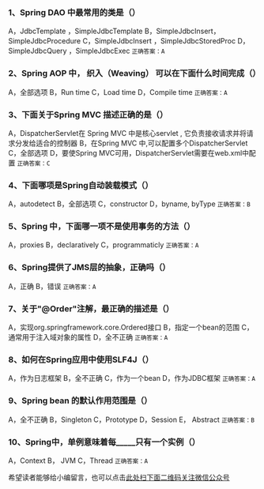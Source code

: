 ### 1、Spring DAO 中最常用的类是（）
   A，JdbcTemplate ，SimpleJdbcTemplate
   B，SimpleJdbcInsert，SimpleJdbcProcedure
   C，SimpleJdbcInsert ，SimpleJdbcStoredProc
   D，SimpleJdbcQuery ，SimpleJdbcExec
`正确答案：A`

### 2、Spring AOP 中， 织入（Weaving） 可以在下面什么时间完成（）
   A，全部选项
   B，Run time
   C，Load time
   D，Compile time
`正确答案：A`

### 3、下面关于Spring MVC 描述正确的是（）
   A，DispatcherServlet在 Spring MVC 中是核心servlet , 它负责接收请求并将请求分发给适合的控制器
   B，在Spring MVC 中,可以配置多个DispatcherServlet
   C，全部选项
   D，要使Spring MVC可用，DispatcherServlet需要在web.xml中配置
`正确答案：C`

### 4、下面哪项是Spring自动装载模式（）
   A，autodetect
   B，全部选项
   C，constructor
   D，byname, byType
`正确答案：B`

### 5、Spring 中，下面哪一项不是使用事务的方法（）
   A，proxies
   B，declaratively
   C，programmaticly
`正确答案：A`


### 6、Spring提供了JMS层的抽象，正确吗（）
   A，正确
   B，错误
`正确答案：A`

### 7、关于"@Order"注解，最正确的描述是（）
   A，实现org.springframework.core.Ordered接口
   B，指定一个bean的范围
   C，通常用于注入域对象的属性
   D，全不正确
`正确答案：A`

### 8、如何在Spring应用中使用SLF4J（）
   A，作为日志框架
   B，全不正确
   C，作为一个bean
   D，作为JDBC框架
`正确答案：A`

### 9、Spring bean 的默认作用范围是（）
   A，全不正确
   B，Singleton
   C，Prototype
   D，Session
   E， Abstract
`正确答案：B`

### 10、Spring中，单例意味着每_____只有一个实例（）
   A，Context
   B， JVM
   C，Thread
`正确答案：A`

希望读者能够给小编留言，也可以点击[此处扫下面二维码关注微信公众号](https://www.ycbbs.vip/?p=28 "此处扫下面二维码关注微信公众号")